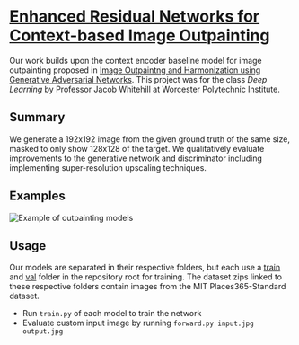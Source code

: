 # [Enhanced Residual Networks for Context-based Image Outpainting](https://arxiv.org/abs/2005.06723)
Our work builds upon the context encoder baseline model for image outpainting proposed in 
[Image Outpaintng and Harmonization using Generative Adversarial Networks](https://arxiv.org/abs/1912.10960). This project was for the class *Deep Learning* by Professor Jacob Whitehill at Worcester Polytechnic Institute.

## Summary
We generate a 192x192 image from the given ground truth of the same size, masked to only show 128x128 of the target. We qualitatively evaluate improvements to the generative network and discriminator including implementing super-resolution upscaling techniques.

## Examples
![Example of outpainting models](/tex/figs/fig2/fig2_constructed.png)

## Usage
Our models are separated in their respective folders, but each use a [train](http://data.csail.mit.edu/places/places365/train_256_places365standard.tar) and [val](http://data.csail.mit.edu/places/places365/val_256.tar) folder in the repository root for training. The dataset zips linked to these respective folders contain images from the MIT Places365-Standard dataset.
* Run `train.py` of each model to train the network
* Evaluate custom input image by running `forward.py input.jpg output.jpg` 
